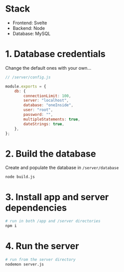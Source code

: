 # Stack

-   Frontend: Svelte
-   Backend: Node
-   Database: MySQL

# 1. Database credentials

Change the default ones with your own...

```js
// /server/config.js

module.exports = {
    db: {
        connectionLimit: 100,
        server: "localhost",
        database: "oneInside",
        user: "root",
        password: "",
        multipleStatements: true,
        dateStrings: true,
    },
};
```

# 2. Build the database

Create and populate the database in `/server/database`

```
node build.js
```

# 3. Install app and server dependencies

```bash
# run in both /app and /server directories
npm i
```

# 4. Run the server

```bash
# run from the server directory
nodemon server.js
```
